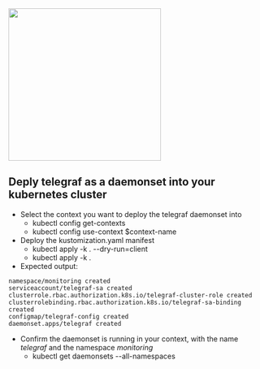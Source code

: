 <img style="width:300px;margin:auto;" src="https://kubernetes.io/_common-resources/images/flower.svg" />

## Deply telegraf as a daemonset into your kubernetes cluster
- Select the context you want to deploy the telegraf daemonset into
  - kubectl config get-contexts
  - kubectl config use-context $context-name
- Deploy the kustomization.yaml manifest
  - kubectl apply -k . --dry-run=client
  - kubectl apply -k .
- Expected output:
```
namespace/monitoring created
serviceaccount/telegraf-sa created
clusterrole.rbac.authorization.k8s.io/telegraf-cluster-role created
clusterrolebinding.rbac.authorization.k8s.io/telegraf-sa-binding created
configmap/telegraf-config created
daemonset.apps/telegraf created
```

- Confirm the daemonset is running in your context, with the name *telegraf* and the namespace *monitoring*
  - kubectl get daemonsets --all-namespaces